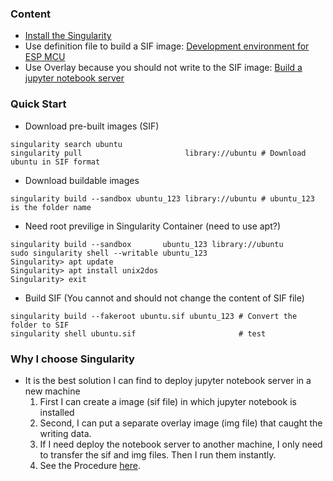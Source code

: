### Content
* [Install the Singularity](Installation.md)
* Use definition file to build a SIF image: [Development environment for ESP MCU](Def_File_ESP_IDF.md)
* Use Overlay because you should not write to the SIF image: [Build a jupyter notebook server](Overlay_jupyter.md)
### Quick Start <a name="Singularity"></a>
* Download pre-built images (SIF)
```
singularity search ubuntu
singularity pull                       library://ubuntu # Download ubuntu in SIF format 
```
* Download buildable images
```
singularity build --sandbox ubuntu_123 library://ubuntu # ubuntu_123 is the folder name
```
* Need root previlige in Singularity Container (need to use apt?)
```
singularity build --sandbox       ubuntu_123 library://ubuntu
sudo singularity shell --writable ubuntu_123
Singularity> apt update
Singularity> apt install unix2dos
Singularity> exit   
```
* Build SIF (You cannot and should not change the content of SIF file) 
``` 
singularity build --fakeroot ubuntu.sif ubuntu_123 # Convert the folder to SIF    
singularity shell ubuntu.sif                       # test
``` 
### Why I choose Singularity
* It is the best solution I can find to deploy jupyter notebook server in a new machine
  1. First I can create a image (sif file) in which jupyter notebook is installed 
  2. Second, I can put a separate overlay image (img file) that caught the writing data.
  3. If I need deploy the notebook server to another machine, I only need to transfer the sif and img files. Then I run them instantly.
  4. See the Procedure [here](Overlay_Jupyter.md).